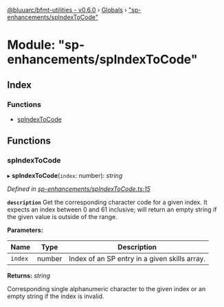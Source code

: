 [@bluuarc/bfmt-utilities - v0.6.0](../README.md) › [Globals](../globals.md) › ["sp-enhancements/spIndexToCode"](_sp_enhancements_spindextocode_.md)

# Module: "sp-enhancements/spIndexToCode"

## Index

### Functions

* [spIndexToCode](_sp_enhancements_spindextocode_.md#spindextocode)

## Functions

###  spIndexToCode

▸ **spIndexToCode**(`index`: number): *string*

*Defined in [sp-enhancements/spIndexToCode.ts:15](https://github.com/BluuArc/bfmt-utilities/blob/master/src/sp-enhancements/spIndexToCode.ts#L15)*

**`description`** Get the corresponding character code for a given index.
It expects an index between 0 and 61 inclusive; will return an empty string if
the given value is outside of the range.

**Parameters:**

Name | Type | Description |
------ | ------ | ------ |
`index` | number | Index of an SP entry in a given skills array. |

**Returns:** *string*

Corresponding single alphanumeric character to the given index
or an empty string if the index is invalid.
